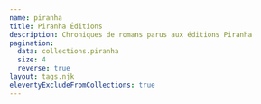```yaml
---
name: piranha
title: Piranha Éditions
description: Chroniques de romans parus aux éditions Piranha
pagination:
  data: collections.piranha
  size: 4
  reverse: true
layout: tags.njk
eleventyExcludeFromCollections: true
---
```

